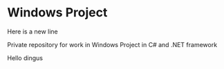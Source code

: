 # Windows Project
Here is a new line

Private repository for work in Windows Project in C# and .NET framework

Hello dingus
